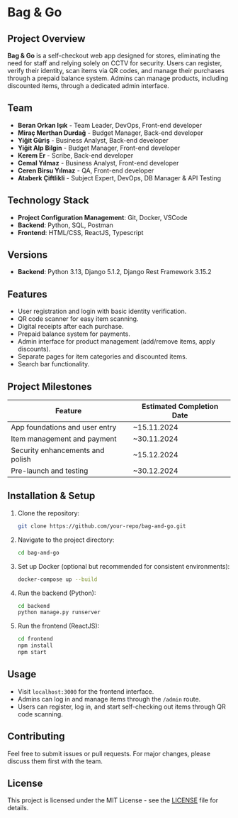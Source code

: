 # Bag & Go

## Project Overview
**Bag & Go** is a self-checkout web app designed for stores, eliminating the need for staff and relying solely on CCTV for security. Users can register, verify their identity, scan items via QR codes, and manage their purchases through a prepaid balance system. Admins can manage products, including discounted items, through a dedicated admin interface.

## Team
- **Beran Orkan Işık** - Team Leader, DevOps, Front-end developer
- **Miraç Merthan Durdağ** - Budget Manager, Back-end developer
- **Yiğit Güriş** - Business Analyst, Back-end developer
- **Yiğit Alp Bilgin** - Budget Manager, Front-end developer
- **Kerem Er** - Scribe, Back-end developer
- **Cemal Yılmaz** - Business Analyst, Front-end developer
- **Ceren Birsu Yılmaz** - QA, Front-end developer
- **Ataberk Çiftlikli** - Subject Expert, DevOps, DB Manager & API Testing

## Technology Stack
- **Project Configuration Management**: Git, Docker, VSCode
- **Backend**: Python, SQL, Postman
- **Frontend**: HTML/CSS, ReactJS, Typescript

## Versions
- **Backend**: Python 3.13, Django 5.1.2, Django Rest Framework 3.15.2

## Features
- User registration and login with basic identity verification.
- QR code scanner for easy item scanning.
- Digital receipts after each purchase.
- Prepaid balance system for payments.
- Admin interface for product management (add/remove items, apply discounts).
- Separate pages for item categories and discounted items.
- Search bar functionality.

## Project Milestones
| Feature                          | Estimated Completion Date |
|-----------------------------------|---------------------------|
| App foundations and user entry    | ~15.11.2024               |
| Item management and payment       | ~30.11.2024               |
| Security enhancements and polish  | ~15.12.2024               |
| Pre-launch and testing            | ~30.12.2024               |

## Installation & Setup
1. Clone the repository:
    ```bash
    git clone https://github.com/your-repo/bag-and-go.git
    ```
2. Navigate to the project directory:
    ```bash
    cd bag-and-go
    ```
3. Set up Docker (optional but recommended for consistent environments):
    ```bash
    docker-compose up --build
    ```
4. Run the backend (Python):
    ```bash
    cd backend
    python manage.py runserver
    ```
5. Run the frontend (ReactJS):
    ```bash
    cd frontend
    npm install
    npm start
    ```

## Usage
- Visit `localhost:3000` for the frontend interface.
- Admins can log in and manage items through the `/admin` route.
- Users can register, log in, and start self-checking out items through QR code scanning.

## Contributing
Feel free to submit issues or pull requests. For major changes, please discuss them first with the team.

## License
This project is licensed under the MIT License - see the [LICENSE](LICENSE) file for details.

